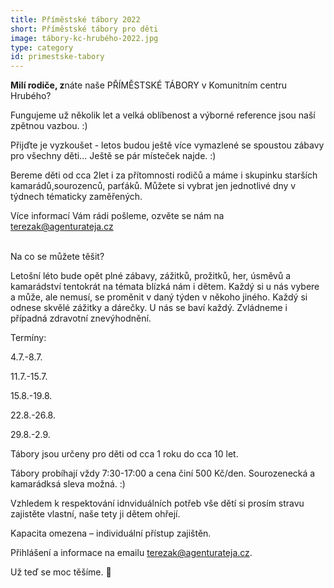 ```yaml
---
title: Příměstské tábory 2022
short: Příměstské tábory pro děti
image: tábory-kc-hrubého-2022.jpg
type: category
id: primestske-tabory
---
```

**Milí rodiče, z**náte naše PŘÍMĚSTSKÉ TÁBORY v Komunitním centru Hrubého?

Fungujeme už několik let a velká oblíbenost a výborné reference jsou naší zpětnou vazbou. :) 

Přijďte je vyzkoušet - letos budou ještě více vymazlené se spoustou zábavy pro všechny děti... Ještě se pár místeček najde. :)

Bereme děti od cca 2let i za přítomnosti rodičů a máme i skupinku starších kamarádů,sourozenců, parťáků. Můžete si vybrat jen jednotlivé dny v týdnech tématicky zaměřených.

Více informací Vám rádi pošleme, ozvěte se nám na [terezak@agenturateja.cz](mailto:terezak@agenturateja.cz)

\
Na co se můžete těšit?

Letošní léto bude opět plné zábavy, zážitků, prožitků, her, úsměvů a kamarádství tentokrát na témata blízká nám i dětem. Každý si u nás vybere a může, ale nemusí, se proměnit v daný týden v někoho jiného. Každý si odnese skvělé zážitky a dárečky. U nás se baví každý. Zvládneme i případná zdravotní znevýhodnění.

Termíny:

4.7.-8.7.

11.7.-15.7.

15.8.-19.8.

22.8.-26.8.

29.8.-2.9.



Tábory jsou určeny pro děti od cca 1 roku do cca 10 let. 

Tábory probíhají vždy 7:30-17:00 a cena činí 500 Kč/den. Sourozenecká a kamarádksá sleva možná. :)

Vzhledem k respektování idnviduálních potřeb vše dětí si prosím stravu zajistěte vlastní, naše tety ji dětem ohřejí.

Kapacita omezena – individuální přístup zajištěn.

Přihlášení a informace na emailu terezak@agenturateja.cz.

Už teď se moc těšíme. 🙂